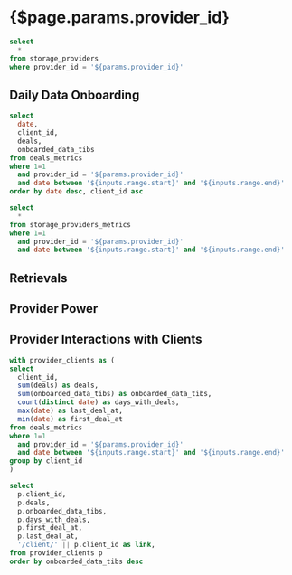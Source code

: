 # {$page.params.provider_id}

<DateRange
  name=range
  start=2020-09-01
/>

```sql filtered_provider_info
select
  *
from storage_providers
where provider_id = '${params.provider_id}'
```

<Grid cols=4>

<BigValue
  data={filtered_provider_info}
  value=provider_name
  title="Name"
/>

<BigValue
  data={filtered_provider_info}
  value=total_deals
  title="Total Deals"
/>

<BigValue
  data={filtered_provider_info}
  value=total_active_deals
  title="Total Active Deals"
/>

<BigValue
  data={filtered_provider_info}
  value=total_data_uploaded_tibs
  title="Total Onboarded Data (TiBs)"
/>

<BigValue
  data={filtered_provider_info}
  value=unique_data_uploaded_tibs
  title="Unique Onboarded Data (TiBs)"
/>

<BigValue
  data={filtered_provider_info}
  value=unique_data_uploaded_ratio
  title="Unique Onboarded Data Ratio"
  fmt='#,##0.00%'
/>

<BigValue
  data={filtered_provider_info}
  value=data_uploaded_tibs_30d
  title="Onboarded Data (TiBs) last 30d"
/>

<BigValue
  data={filtered_provider_info}
  value=data_uploaded_tibs_6m
  title="Onboarded Data (TiBs) last 6m"
/>

<BigValue
  data={filtered_provider_info}
  value=data_uploaded_tibs_1y
  title="Onboarded Data (TiBs) last 1y"
/>

<BigValue
  data={filtered_provider_info}
  value=raw_power_pibs
  title="Raw Power (PiBs)"
/>

<BigValue
  data={filtered_provider_info}
  value=quality_adjusted_power_pibs
  title="Quality Adjusted Power (PiBs)"
/>

<BigValue
  data={filtered_provider_info}
  value=verified_data_power_pibs
  title="Verified Data Power (PiBs)"
/>

<BigValue
  data={filtered_provider_info}
  value=first_deal_at
  title="First Deal"
/>

<BigValue
  data={filtered_provider_info}
  value=last_deal_at
  title="Last Deal"
/>

<BigValue
  data={filtered_provider_info}
  value=country
  title="Country"
/>

<BigValue
  data={filtered_provider_info}
  value=is_reachable
  title="Is Reachable"
/>

<BigValue
  data={filtered_provider_info}
  value=filrep_uptime_average
  title="FilRepUptime Average"
/>

<BigValue
  data={filtered_provider_info}
  value=filrep_score
  title="FilRep Score"
/>

<BigValue
  data={filtered_provider_info}
  value=total_rewards_fil
/>

<BigValue
  data={filtered_provider_info}
  value=total_blocks_mined
/>

<BigValue
  data={filtered_provider_info}
  value=total_win_count
/>

<BigValue
  data={filtered_provider_info}
  value=fee_debt
/>

<BigValue
  data={filtered_provider_info}
  value=provider_collateral
/>

<BigValue
  data={filtered_provider_info}
  value=pre_commit_deposits
/>

<BigValue
  data={filtered_provider_info}
  value=locked_funds
/>

<BigValue
  data={filtered_provider_info}
  value=balance
/>

<BigValue
  data={filtered_provider_info}
  value=initial_pledge
/>

<BigValue
  data={filtered_provider_info}
  value=mean_spark_retrieval_success_rate_7d
/>

<BigValue
  data={filtered_provider_info}
  value=stddev_spark_retrieval_success_rate_7d
/>

</Grid>

## Daily Data Onboarding

```sql filtered_provider_metrics
select
  date,
  client_id,
  deals,
  onboarded_data_tibs
from deals_metrics
where 1=1
  and provider_id = '${params.provider_id}'
  and date between '${inputs.range.start}' and '${inputs.range.end}'
order by date desc, client_id asc
```

<BarChart
  data={filtered_provider_metrics}
  y=onboarded_data_tibs
  series=client_id
  title="Onboarded Data (TiBs)"
  emptySet=pass
  emptySetText="No Deals"
/>

<!-- <DataTable
  data={filtered_provider_metrics}
  search=true
  rowShading=true
  rowLines=false
  rows=10
  downloadable=true
/> -->


```sql spm
select
  *
from storage_providers_metrics
where 1=1
  and provider_id = '${params.provider_id}'
  and date between '${inputs.range.start}' and '${inputs.range.end}'
```

## Retrievals

<LineChart
  data={spm}
  x=date
  y=spark_retrieval_success_rate
  title="Retrieval Success Rate (Spark)"
  emptySet=pass
  emptySetText="No Retrievals"
/>

## Provider Power

<Grid cols=2>

<AreaChart
  data={spm}
  x=date
  y=raw_power_pibs
  title="Raw Power (PiBs)"
  emptySet=pass
  emptyMessage="No Power Data"
  connectGroup=power
/>

<AreaChart
  data={spm}
  x=date
  y=quality_adjusted_power_pibs
  title="Quality Adjusted Power (PiBs)"
  emptySet=pass
  emptyMessage="No Power Data"
  connectGroup=power
/>

</Grid>

<!-- ## Funds

<LineChart
  data={spm}
  x=date
  y={["balance", "locked_funds", "initial_pledge", "fee_debt", "initial_pledge", "rewards"]}
  emptySet=pass
  emptyMessage="No Power Data"
/>

## Sector Onboarding

<LineChart
  data={spm}
  x=date
  y={["daily_sector_onboarding_count", "daily_sector_onboarding_raw_power_tibs"]}
  emptySet=pass
  emptyMessage="No Power Data"
/>

## Sector Events

<LineChart
  data={spm}
  x=date
  y={["daily_new_active_terminated_raw_power_tibs", "daily_new_passive_terminated_raw_power_tibs", "daily_new_fault_raw_power_tibs", "daily_new_recover_raw_power_tibs", "daily_new_expire_raw_power_tibs", "daily_new_extend_raw_power_tibs", "daily_new_snap_raw_power_tibs"]}
  emptySet=pass
  emptyMessage="No Power Data"
/> -->


## Provider Interactions with Clients

```sql filtered_client_providers
with provider_clients as (
select
  client_id,
  sum(deals) as deals,
  sum(onboarded_data_tibs) as onboarded_data_tibs,
  count(distinct date) as days_with_deals,
  max(date) as last_deal_at,
  min(date) as first_deal_at
from deals_metrics
where 1=1
  and provider_id = '${params.provider_id}'
  and date between '${inputs.range.start}' and '${inputs.range.end}'
group by client_id
)

select
  p.client_id,
  p.deals,
  p.onboarded_data_tibs,
  p.days_with_deals,
  p.first_deal_at,
  p.last_deal_at,
  '/client/' || p.client_id as link,
from provider_clients p
order by onboarded_data_tibs desc
```


<DataTable
  data={filtered_client_providers}
  emptySet=pass
  emptyMessage="No Providers"
  link=link
  rowShading=true
  rowLines=false
  downloadable=true
/>

